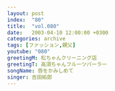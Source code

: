 ```yaml
---
layout: post
index:  "80"
title:  "vol.080"
date:   2003-04-10 12:00:00 +0300
categories: archive
tags: [ファッション,親父]
youtube: "080"
greetingM: 松ちゃんクリーニング店
greetingT: 高須ちゃんフルーツパーラー
songName: 唇をかみしめて
singer: 吉田拓郎
---
```

